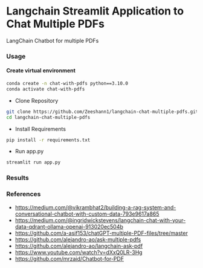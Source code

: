 # Langchain Streamlit Application to Chat Multiple PDFs
LangChain Chatbot for multiple PDFs  

### Usage
#### Create virtual environment 
```bash
conda create -n chat-with-pdfs python==3.10.0
conda activate chat-with-pdfs
```
- Clone Repository
```bash
git clone https://github.com/Zeeshann1/langchain-chat-multiple-pdfs.git
cd langchain-chat-multiple-pdfs
```
- Install Requirements
```bash
pip install -r requirements.txt
```

- Run app.py
```bash
streamlit run app.py
```
### Results





### References
- https://medium.com/@vikrambhat2/building-a-rag-system-and-conversational-chatbot-with-custom-data-793e9617a865
- https://medium.com/@ingridwickstevens/langchain-chat-with-your-data-qdrant-ollama-openai-913020ec504b
-  https://github.com/a-asif153/chatGPT-multiple-PDF-files/tree/master
- https://github.com/alejandro-ao/ask-multiple-pdfs
- https://github.com/alejandro-ao/langchain-ask-pdf
- https://www.youtube.com/watch?v=dXxQ0LR-3Hg
- https://github.com/mrzaid/Chatbot-for-PDF
